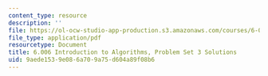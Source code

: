 ```yaml
---
content_type: resource
description: ''
file: https://ol-ocw-studio-app-production.s3.amazonaws.com/courses/6-006-introduction-to-algorithms-spring-2020/9aede1539e086a709a75d604a89f08b6_MIT6_006S20_ps3-solutions.pdf
file_type: application/pdf
resourcetype: Document
title: 6.006 Introduction to Algorithms, Problem Set 3 Solutions
uid: 9aede153-9e08-6a70-9a75-d604a89f08b6
---
```

